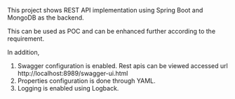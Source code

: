 This project shows REST API implementation using Spring Boot and MongoDB as the backend.

This can be used as POC and can be enhanced further according to the requirement.

In addition, 

1. Swagger configuration is enabled. Rest apis can be viewed accessed url http://localhost:8989/swagger-ui.html 
2. Properties configuration is done through YAML.
3. Logging is enabled using Logback.
